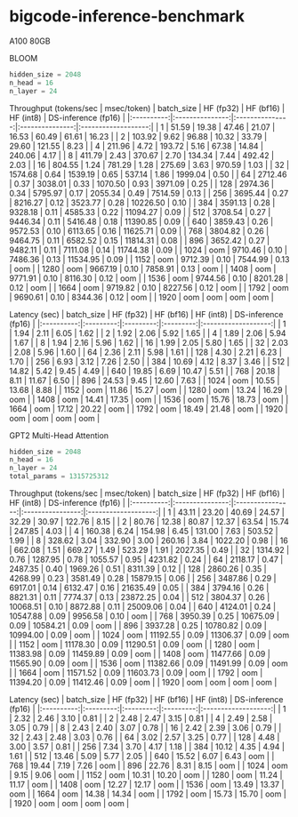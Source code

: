 # bigcode-inference-benchmark
A100 80GB

BLOOM
```python
hidden_size = 2048
n_head = 16
n_layer = 24
```

Throughput (tokens/sec | msec/token)
| batch_size |    HF (fp32)    |    HF (bf16)    |    HF (int8)    | DS-inference (fp16) |
|:----------:|:---------------:|:---------------:|:---------------:|:-------------------:|
| 1          | 51.59 \| 19.38  | 47.46 \| 21.07  | 16.53 \| 60.49  | 61.61 \| 16.23      |
| 2          | 103.92 \| 9.62  | 96.88 \| 10.32  | 33.79 \| 29.60  | 121.55 \| 8.23      |
| 4          | 211.96 \| 4.72  | 193.72 \| 5.16  | 67.38 \| 14.84  | 240.06 \| 4.17      |
| 8          | 411.79 \| 2.43  | 370.67 \| 2.70  | 134.34 \| 7.44  | 492.42 \| 2.03      |
| 16         | 804.55 \| 1.24  | 781.29 \| 1.28  | 275.69 \| 3.63  | 970.59 \| 1.03      |
| 32         | 1574.68 \| 0.64 | 1539.19 \| 0.65 | 537.14 \| 1.86  | 1999.04 \| 0.50     |
| 64         | 2712.46 \| 0.37 | 3038.01 \| 0.33 | 1070.50 \| 0.93 | 3971.09 \| 0.25     |
| 128        | 2974.36 \| 0.34 | 5795.97 \| 0.17 | 2055.34 \| 0.49 | 7514.59 \| 0.13     |
| 256        | 3695.44 \| 0.27 | 8216.27 \| 0.12 | 3523.77 \| 0.28 | 10226.50 \| 0.10    |
| 384        | 3591.13 \| 0.28 | 9328.18 \| 0.11 | 4585.33 \| 0.22 | 11094.27 \| 0.09    |
| 512        | 3708.54 \| 0.27 | 9446.34 \| 0.11 | 5416.48 \| 0.18 | 11390.85 \| 0.09    |
| 640        | 3859.43 \| 0.26 | 9572.53 \| 0.10 | 6113.65 \| 0.16 | 11625.71 \| 0.09    |
| 768        | 3804.82 \| 0.26 | 9464.75 \| 0.11 | 6582.52 \| 0.15 | 11814.31 \| 0.08    |
| 896        | 3652.42 \| 0.27 | 9482.11 \| 0.11 | 7111.08 \| 0.14 | 11744.38 \| 0.09    |
| 1024       | oom             | 9710.46 \| 0.10 | 7486.36 \| 0.13 | 11534.95 \| 0.09    |
| 1152       | oom             | 9712.39 \| 0.10 | 7544.99 \| 0.13 | oom                 |
| 1280       | oom             | 9667.19 \| 0.10 | 7858.91 \| 0.13 | oom                 |
| 1408       | oom             | 9771.91 \| 0.10 | 8116.30 \| 0.12 | oom                 |
| 1536       | oom             | 9744.56 \| 0.10 | 8201.28 \| 0.12 | oom                 |
| 1664       | oom             | 9719.82 \| 0.10 | 8227.56 \| 0.12 | oom                 |
| 1792       | oom             | 9690.61 \| 0.10 | 8344.36 \| 0.12 | oom                 |
| 1920       | oom             | oom             | oom             | oom                 |

Latency (sec)
| batch_size | HF (fp32) | HF (bf16) | HF (int8) | DS-inference (fp16) |
|:----------:|:---------:|:---------:|:---------:|:-------------------:|
| 1          | 1.94      | 2.11      | 6.05      | 1.62                |
| 2          | 1.92      | 2.06      | 5.92      | 1.65                |
| 4          | 1.89      | 2.06      | 5.94      | 1.67                |
| 8          | 1.94      | 2.16      | 5.96      | 1.62                |
| 16         | 1.99      | 2.05      | 5.80      | 1.65                |
| 32         | 2.03      | 2.08      | 5.96      | 1.60                |
| 64         | 2.36      | 2.11      | 5.98      | 1.61                |
| 128        | 4.30      | 2.21      | 6.23      | 1.70                |
| 256        | 6.93      | 3.12      | 7.26      | 2.50                |
| 384        | 10.69     | 4.12      | 8.37      | 3.46                |
| 512        | 14.82     | 5.42      | 9.45      | 4.49                |
| 640        | 19.85     | 6.69      | 10.47     | 5.51                |
| 768        | 20.18     | 8.11      | 11.67     | 6.50                |
| 896        | 24.53     | 9.45      | 12.60     | 7.63                |
| 1024       | oom       | 10.55     | 13.68     | 8.88                |
| 1152       | oom       | 11.86     | 15.27     | oom                 |
| 1280       | oom       | 13.24     | 16.29     | oom                 |
| 1408       | oom       | 14.41     | 17.35     | oom                 |
| 1536       | oom       | 15.76     | 18.73     | oom                 |
| 1664       | oom       | 17.12     | 20.22     | oom                 |
| 1792       | oom       | 18.49     | 21.48     | oom                 |
| 1920       | oom       | oom       | oom       | oom                 |

GPT2 Multi-Head Attention
```python
hidden_size = 2048
n_head = 16
n_layer = 24
total_params = 1315725312
```

Throughput (tokens/sec | msec/token)
| batch_size |    HF (fp32)    |    HF (bf16)     |    HF (int8)     | DS-inference (fp16) |
|:----------:|:---------------:|:----------------:|:----------------:|:-------------------:|
| 1          | 43.11 \| 23.20  | 40.69 \| 24.57   | 32.29 \| 30.97   | 122.76 \| 8.15      |
| 2          | 80.76 \| 12.38  | 80.87 \| 12.37   | 63.54 \| 15.74   | 247.85 \| 4.03      |
| 4          | 160.38 \| 6.24  | 154.98 \| 6.45   | 131.00 \| 7.63   | 503.52 \| 1.99      |
| 8          | 328.62 \| 3.04  | 332.90 \| 3.00   | 260.16 \| 3.84   | 1022.20 \| 0.98     |
| 16         | 662.08 \| 1.51  | 669.27 \| 1.49   | 523.29 \| 1.91   | 2027.35 \| 0.49     |
| 32         | 1314.92 \| 0.76 | 1287.95 \| 0.78  | 1055.57 \| 0.95  | 4231.82 \| 0.24     |
| 64         | 2118.17 \| 0.47 | 2487.35 \| 0.40  | 1969.26 \| 0.51  | 8311.39 \| 0.12     |
| 128        | 2860.26 \| 0.35 | 4268.99 \| 0.23  | 3581.49 \| 0.28  | 15879.15 \| 0.06    |
| 256        | 3487.86 \| 0.29 | 6917.01 \| 0.14  | 6132.47 \| 0.16  | 21635.49 \| 0.05    |
| 384        | 3794.16 \| 0.26 | 8821.31 \| 0.11  | 7774.37 \| 0.13  | 23872.25 \| 0.04    |
| 512        | 3804.37 \| 0.26 | 10068.51 \| 0.10 | 8872.88 \| 0.11  | 25009.06 \| 0.04    |
| 640        | 4124.01 \| 0.24 | 10547.88 \| 0.09 | 9956.58 \| 0.10  | oom                 |
| 768        | 3950.39 \| 0.25 | 10675.09 \| 0.09 | 10584.21 \| 0.09 | oom                 |
| 896        | 3937.28 \| 0.25 | 10780.82 \| 0.09 | 10994.00 \| 0.09 | oom                 |
| 1024       | oom             | 11192.55 \| 0.09 | 11306.37 \| 0.09 | oom                 |
| 1152       | oom             | 11178.30 \| 0.09 | 11290.51 \| 0.09 | oom                 |
| 1280       | oom             | 11383.98 \| 0.09 | 11459.89 \| 0.09 | oom                 |
| 1408       | oom             | 11477.66 \| 0.09 | 11565.90 \| 0.09 | oom                 |
| 1536       | oom             | 11382.66 \| 0.09 | 11491.99 \| 0.09 | oom                 |
| 1664       | oom             | 11571.52 \| 0.09 | 11603.73 \| 0.09 | oom                 |
| 1792       | oom             | 11394.20 \| 0.09 | 11412.46 \| 0.09 | oom                 |
| 1920       | oom             | oom              | oom              | oom                 |

Latency (sec)
| batch_size | HF (fp32) | HF (bf16) | HF (int8) | DS-inference (fp16) |
|:----------:|:---------:|:---------:|:---------:|:-------------------:|
| 1          | 2.32      | 2.46      | 3.10      | 0.81                |
| 2          | 2.48      | 2.47      | 3.15      | 0.81                |
| 4          | 2.49      | 2.58      | 3.05      | 0.79                |
| 8          | 2.43      | 2.40      | 3.07      | 0.78                |
| 16         | 2.42      | 2.39      | 3.06      | 0.79                |
| 32         | 2.43      | 2.48      | 3.03      | 0.76                |
| 64         | 3.02      | 2.57      | 3.25      | 0.77                |
| 128        | 4.48      | 3.00      | 3.57      | 0.81                |
| 256        | 7.34      | 3.70      | 4.17      | 1.18                |
| 384        | 10.12     | 4.35      | 4.94      | 1.61                |
| 512        | 13.46     | 5.09      | 5.77      | 2.05                |
| 640        | 15.52     | 6.07      | 6.43      | oom                 |
| 768        | 19.44     | 7.19      | 7.26      | oom                 |
| 896        | 22.76     | 8.31      | 8.15      | oom                 |
| 1024       | oom       | 9.15      | 9.06      | oom                 |
| 1152       | oom       | 10.31     | 10.20     | oom                 |
| 1280       | oom       | 11.24     | 11.17     | oom                 |
| 1408       | oom       | 12.27     | 12.17     | oom                 |
| 1536       | oom       | 13.49     | 13.37     | oom                 |
| 1664       | oom       | 14.38     | 14.34     | oom                 |
| 1792       | oom       | 15.73     | 15.70     | oom                 |
| 1920       | oom       | oom       | oom       | oom                 |
